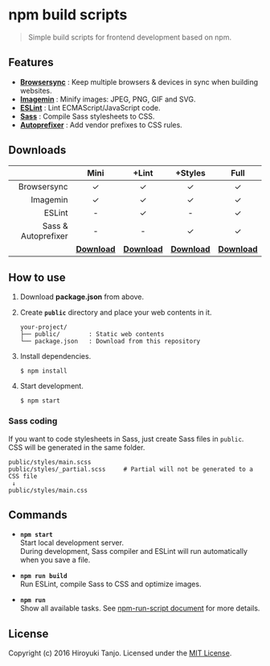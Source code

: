 # npm build scripts
> Simple build scripts for frontend development based on npm.

## Features
- **[Browsersync](https://www.browsersync.io/)** : Keep multiple browsers & devices in sync when building websites.
- **[Imagemin](https://github.com/imagemin/imagemin)** : Minify images: JPEG, PNG, GIF and SVG.
- **[ESLint](http://eslint.org/)** : Lint ECMAScript/JavaScript code.
- **[Sass](http://sass-lang.com/)** : Compile Sass stylesheets to CSS.
- **[Autoprefixer](https://github.com/postcss/autoprefixer)** : Add vendor prefixes to CSS rules.

## Downloads
|                     | Mini     | +Lint    | +Styles  | Full     |
|--------------------:|:--------:|:--------:|:--------:|:--------:|
| Browsersync         | ✓       | ✓       | ✓       | ✓       |
| Imagemin            | ✓       | ✓       | ✓       | ✓       |
| ESLint              | -        | ✓       | -        | ✓       |
| Sass & Autoprefixer | -        | -        | ✓       | ✓       |
|                     | **[Download][mini]** | **[Download][lint]** | **[Download][styles]** | **[Download][full]** |

## How to use
1. Download **package.json** from above.
2. Create **`public`** directory and place your web contents in it.

   ```
   your-project/
   ├── public/        : Static web contents
   └── package.json   : Download from this repository
   ```

3. Install dependencies.

   ```
   $ npm install
   ```

4. Start development.

   ```
   $ npm start
   ```

### Sass coding
If you want to code stylesheets in Sass, just create Sass files in `public`.  
CSS will be generated in the same folder.

```
public/styles/main.scss
public/styles/_partial.scss     # Partial will not be generated to a CSS file
 ↓
public/styles/main.css
```

## Commands
- **`npm start`**  
  Start local development server.  
  During development, Sass compiler and ESLint will run automatically when you save a file.

- **`npm run build`**  
  Run ESLint, compile Sass to CSS and optimize images.

- **`npm run`**  
  Show all available tasks.
  See [npm-run-script document](https://docs.npmjs.com/cli/run-script) for more details.

## License
Copyright (c) 2016 Hiroyuki Tanjo. Licensed under the [MIT License](LICENSE).

[mini]: downloads/mini/package.json?raw=true
[lint]: downloads/lint/package.json?raw=true
[styles]: downloads/styles/package.json?raw=true
[full]: downloads/full/package.json?raw=true
